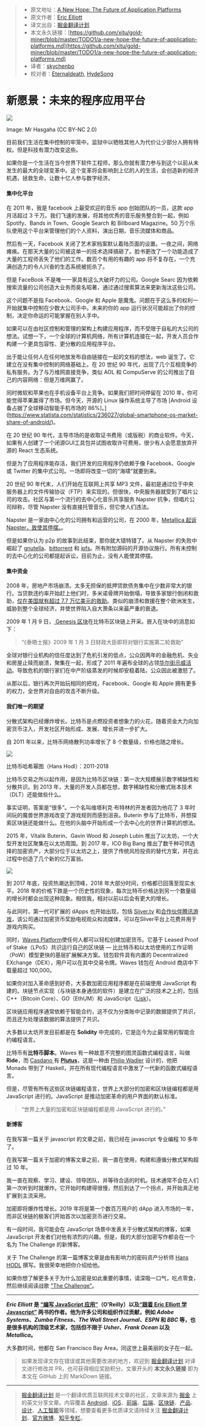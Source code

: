 > * 原文地址：[A New Hope: The Future of Application Platforms](https://medium.com/javascript-scene/a-new-hope-e2021fce7c7b)
> * 原文作者：[Eric Elliott](https://medium.com/@_ericelliott?source=post_header_lockup)
> * 译文出自：[掘金翻译计划](https://github.com/xitu/gold-miner)
> * 本文永久链接：[https://github.com/xitu/gold-miner/blob/master/TODO1/a-new-hope-the-future-of-application-platforms.md](https://github.com/xitu/gold-miner/blob/master/TODO1/a-new-hope-the-future-of-application-platforms.md)
> * 译者：[skychenbo](https://github.com/skychenbo)
> * 校对者：[Eternaldeath](https://github.com/Eternaldeath), [HydeSong](https://github.com/HydeSong)

# 新愿景：未来的程序应用平台

![](https://user-gold-cdn.xitu.io/2019/1/16/1685717c82f2a645?w=2000&h=1125&f=jpeg&s=413061)

Image: Mr Hasgaha (CC BY-NC 2.0)

目前我们生活在集中控制的牢笼中。监狱中以牺牲其他人为代价让少部分人拥有特权。但是科技有潜力改变这些。

如果你是一个生活在当今世界下软件工程师，那么你就有潜力参与到这个以前从未发生的最大的全球变革中。这个变革将会影响到上亿的人的生活，会创造新的经济机遇，拯救生命，让数十亿人参与数字经济。

#### 集中化平台

在 2011 年，我是 facebook 上最受欢迎的音乐 app 创始团队的一员，这款 app 月活超过 3 千万。我们飞速的发展，将其他优秀的音乐服务整合到一起，例如 Spotify、Bands in Town、Google Search 和 Billboard Magazine。50 万个乐队使用这个平台来管理他们的个人资料，演出日期，音乐流媒体和商品。

然后有一天，Facebook 关闭了艺术家档案默认着陆页面的设置。一夜之间，网络瘫痪。在那天大量的公司被这单一的技术选择搞砸了。脸书更改了一个功能造成了大量的工程师丢失了他们的工作。数百个有用的有趣的 app 将不复存在，一个充满创造力的令人兴奋的生态系统被扼杀了。

但是 FaceBook 不是唯一一家具有这么大破坏力的公司。Google Searc 因为依赖搜索流量的公司创造大业务而臭名昭著，通过通过搜索算法来更新淘汰这些公司。

这个问题不是指 Facebook、Google 和 Apple 是魔鬼。问题在于这么多的权利一开始就集中控制在少数大公司手中。未来的你的 app 运行状况可能超出了你的控制，决定你命运的可能掌握在别人手中。

如果可以在由社区控制和管理的架构上构建应用程序，而不受限于自私的大公司的想法。试想一下，一个全球的计算机网络，所有计算机连接在一起，开发人员合作构建一个更具包容性、更分散的应用程序平台。

出于能让任何人在任何地放发布自由链接在一起的文档的想法，web 诞生了。它建立在没有集中控制的网络基础上。在 20 世纪 90 年代，出现了几个互相竞争的私有服务。为了与万维网直接竞争，类似 AOL 和 CompuServe 的公司推出了自己的内容网络：但是万维网赢了。

同时微软和苹果也在手机设备平台上竞争。如果我们把时间停留在 2010 年，你可能觉得苹果赢得了市场。但今天，开源的 Linux 操作系统主导了市场 [Android 设备占据了全球移动智能手机市场的 86%]。](https://www.statista.com/statistics/236027/global-smartphone-os-market-share-of-android/)。

在 20 世纪 90 年代，主导市场的是收取证书费用（或版税）的商业软件。今天，如果有人创建了一个闭源GUI工具包并试图收取许可费用，很少有人会愿意放弃开源的 React 生态系统。

但是为了应用程序能存活，我们开发的应用程序仍依赖于像 Facebook、Google 或 Twitter 的集中式公司。一场即将改变一切的“海啸”就要到来。

20 世纪 90 年代末，人们开始在互联网上共享 MP3 文件，最初是通过位于中央服务器上的文件传输协议（FTP）来实现的。但很快，中央服务器就受到了唱片公司的攻击。社区与第一个流行的去中心化音乐共享服务 Napster 抗争，但唱片公司辩称，尽管 Napster 没有直接托管音乐，但它使人们违法。

Napster 是一家由中心化的公司拥有和运营的公司，在 2000 年，[Metallica 起诉 Napster，致使其停摆。](https://en.wikipedia.org/wiki/Metallica_v._Napster,_Inc.)。

但是如果你认为 p2p 的故事到此结束，那你就大错特错了。从 Napster 的失败中崛起了 [gnutella](https://en.wikipedia.org/wiki/Gnutella)、[bittorrent](https://en.wikipedia.org/wiki/BitTorrent) 和 [ipfs](https://en.wikipedia.org/wiki/InterPlanetary_File_System)。所有附加源码的开源协议施行。所有未控制的去中心化的公司都提起诉讼，目前为止，没有人能使其停摆。

#### 集中资金

2008 年，房地产市场崩溃。太多无担保的抵押贷款债务集中在少数非常大的银行。当贷款违约率开始赶上他们时，多米诺骨牌开始倒塌，导致多家银行倒闭和救助，[仅在美国就有超过 7.7 万亿美元的救助](https://en.wikipedia.org/wiki/Emergency_Economic_Stabilization_Act_of_2008)。类似的崩溃和救援在整个欧洲发生，威胁到整个全球经济，并使世界陷入自大萧条以来最严重的衰退。

2009 年 1 月 9 日，[ Genesis 区块](https://en.bitcoin.it/wiki/Genesis_block)在比特币区块链上开采。嵌入在块中的消息如下：

> “《泰晤士报》2009 年 1 月 3 日财政大臣即将对银行实施第二轮救助”

全球对银行业机构的信任度达到了危机引发的低点，公众因两年的金融危机、失业和房屋止赎而崩溃，聚集在一起，形成了 2011 年遍布全球的占领[华尔街示威活动](https://en.wikipedia.org/wiki/Occupy_Wall_Street)。导致危机的银行家们在中产阶级蒸发的时候却安稳着陆，公众因此被激怒了。

从那以后，银行再次开始玩相同的把戏，Facebook、Google 和 Apple 拥有更多的权力，全世界对自由的攻击不断升级。

#### 我们唯一的期望

分散式架构已经爆炸增长。比特币是点燃投资者想象力的火花，随着资金大力向加密货币注入，开发社区开始形成、发展、增长并进一步扩大。 

自 2011 年以来，比特币网络散列功率增长了 8 个数量级，价格也随之增长。

![](https://user-gold-cdn.xitu.io/2019/1/16/16857171e13c9a26?w=700&h=450&f=png&s=17744)

比特币哈希幂图（Hans Hodl）：2011-2018

比特币交易之所以起作用，是因为比特币区块链：第一次大规模展示数字稀缺性和分散共识。到 2013 年，大量的开发人员都在想，数字稀缺性和分散式账本技术（DLT）还能做些什么。

事实证明，答案是“很多”。一个名叫维塔利克·布特林的开发者因为他花了 3 年时间玩的魔兽世界游戏改变了游戏规则而感到沮丧。Buterin 参与了比特币，并想探索区块链还能做什么。在他的头脑中开始形成一个去中心化的世界计算机的想法。

2015 年，Vitalik Buterin、Gavin Wood 和 Joseph Lubin 推出了以太坊，一个大型开发社区聚集在以太坊周围。到 2017 年，ICO Big Bang 推出了数千种可供选择的加密资产，大部分位于以太坊之上，提供了传统风险投资的替代方案，并在此过程中创造了几个新的亿万富翁。

![](https://user-gold-cdn.xitu.io/2019/1/16/16857171e6420e1a?w=672&h=433&f=png&s=117517)

到 2017 年底，投资热潮达到顶峰，2018 年大部分时间，价格都已回落至现实水平。2018 年的价格下跌是一个历史性的现象，每次比特币价格达到另一个数量级的增长时都会出现这种现象。相信我，相对以前以后会有更大的增长。

与此同时，第一代可扩展的 dApps 也开始出现，包括 [Sliver.tv](https://www.sliver.tv/) 和[合作伙伴腾讯游戏](https://www.ccn.com/tencent-games-forms-partnership-with-blockchain-esports-platform/)，该公司通过加密货币奖励电视观众和流媒体，可以在Sliver平台上花费并用于游戏内购买。

同时，[Waves Platform](https://wavesplatform.com/)使任何人都可以轻松创建加密货币。它基于 Leased Proof of Stake（LPoS）共识运行自己的区块链 — 比比特币和以太坊使用的工作证明（PoW）模型更快的基层扩展解决方案。钱包软件具有内置的 Decentralized EXchange（DEX），用户可以在其中交易令牌。Waves 钱包在 Android 商店中下载量超过 100,000。

如果你对加入革命感到好奇，大多数加密应用程序都是在前端使用 JavaScript 构建的。块链节点实现（与块链本身通信的软件）是建立在广泛的技术之上的，包括 C++（Bitcoin Core）、GO（EthUM）和 JavaScript（[Lisk](https://lisk.io/)）。

区块链应用程序通常依赖于智能合约，这不仅为分类账中记录的数据提供了共识，而且还为处理该数据的算法提供了共识。 

大多数以太坊开发目前都是在 **Solidity** 中完成的，它是迄今为止最常用的智能合约编程语言。

比特币有**比特币脚本**。Waves 有一种故意不完整的图灵函数式编程语言，叫做 **Ride**，而 [Casdano ](https://www.cardano.org/en/home/) 有 [**Plutus**](https://cardanodocs.com/technical/plutus/introduction/)，这是一种由 [Philip Wadler](https://en.wikipedia.org/wiki/Philip_Wadler) 设计的，他把 Monads 带到了 Haskell，并在所有现代编程语言中激发了一代新的函数式编程语言。 

但是，尽管有所有这些区块链编程语言，世界上大部分的加密和区块链编程都是用 JavaScript 进行的。JavaScript 是推动加密革命的用户界面的默认标准。

> “世界上大量的加密和区块链编程都是用 JavaScript 进行的。”

#### 新博客

在我写第一篇关于 javascript 的文章之前，我已经在 javascript 专业编程 10 多年了。

在我写第一篇关于加密的博客文章之前，我一直在使用，构建和遵循分散式架构超过 10 年。

我一直在观察、学习、建设、领导团队，并等待合适的时机。技术通常不会在人们第一次听到时就爆炸。它开始时构建得很慢，然后到达了一个拐点，并开始真正地扩展到主流采用。

加密即将爆炸性增长。2019 年将是第一个数百万用户的 dApp 进入市场的一年，而非区块链的极客们开始首次以加密货币进行交易。

有一段时间，我可能会在 JavaScript 场景中发表关于分散式架构的博客，如果 JavaScript 开发者们对他有浓烈的兴趣。但是，我的大部分加密写作都会在一个名为 The Challenge 的新博客。

关于 The Challenge 的第一篇博客文章是由有影响力的密码资产分析师 [Hans HODL](https://goo.gl/forms/cC5hJmo4h21NlqPE3) 撰写。我很荣幸地把你介绍给他。

如果你想了解更多关于为什么加密是如此重要的事情，请深吸一口气，吃点零食，然后继续阅读战歌 ["The Challenge"](https://medium.com/the-challenge/the-challenge-7d502f0dfc3c)。

* * *

**_Eric Elliott_ 是 [“编写 JavaScript 应用”](http://pjabook.com)（O’Reilly）以及[“跟着 Eric Elliott 学 Javascript”](http://ericelliottjs.com/product/lifetime-access-pass/) 两书的作者。他为许多公司和组织作过贡献，例如 *Adobe Systems*、*Zumba Fitness*、*The Wall Street Journal*、*ESPN* 和 *BBC* 等，也是很多机构的顶级艺术家，包括但不限于 *Usher*、*Frank Ocean* 以及 *Metallica*。**

大多数时间，他都在 San Francisco Bay Area，同这世上最美丽的女子在一起。

> 如果发现译文存在错误或其他需要改进的地方，欢迎到 [掘金翻译计划](https://github.com/xitu/gold-miner) 对译文进行修改并 PR，也可获得相应奖励积分。文章开头的 **本文永久链接** 即为本文在 GitHub 上的 MarkDown 链接。

---

> [掘金翻译计划](https://github.com/xitu/gold-miner) 是一个翻译优质互联网技术文章的社区，文章来源为 [掘金](https://juejin.im) 上的英文分享文章。内容覆盖 [Android](https://github.com/xitu/gold-miner#android)、[iOS](https://github.com/xitu/gold-miner#ios)、[前端](https://github.com/xitu/gold-miner#前端)、[后端](https://github.com/xitu/gold-miner#后端)、[区块链](https://github.com/xitu/gold-miner#区块链)、[产品](https://github.com/xitu/gold-miner#产品)、[设计](https://github.com/xitu/gold-miner#设计)、[人工智能](https://github.com/xitu/gold-miner#人工智能)等领域，想要查看更多优质译文请持续关注 [掘金翻译计划](https://github.com/xitu/gold-miner)、[官方微博](http://weibo.com/juejinfanyi)、[知乎专栏](https://zhuanlan.zhihu.com/juejinfanyi)。
